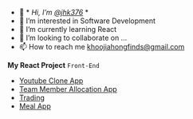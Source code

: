 
- 👋 * *Hi, I’m [@jhk376](https://github.com/jhk376)* *
- 👀 I’m interested in Software Development
- 🌱 I’m currently learning React
- 💞️ I’m looking to collaborate on ...
- 📫 How to reach me [khoojiahongfinds@gmail.com](khoojiahongfinds@gmail.com)

**My React Project**
`Front-End`
- [Youtube Clone App](https://youtubebyclone.netlify.app)
- [Team Member Allocation App](https://teammemberweblocal.netlify.app/)
- [Trading](https://tradingk.netlify.app)
- [Meal App](https://meallocal.netlify.app)


<!---
jhk376/jhk376 is a ✨ special ✨ repository because its `README.md` (this file) appears on your GitHub profile.
You can click the Preview link to take a look at your changes.
--->
